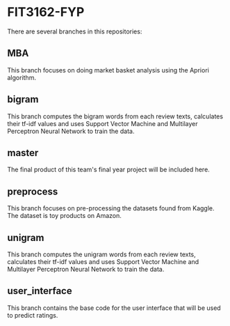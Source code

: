 # FIT3162-FYP

There are several branches in this repositories:

## MBA

This branch focuses on doing market basket analysis using the Apriori algorithm.

## bigram

This branch computes the bigram words from each review texts, calculates their tf-idf values and uses Support Vector Machine and 
Multilayer Perceptron Neural Network to train the data. 

## master

The final product of this team's final year project will be included here.

## preprocess

This branch focuses on pre-processing the datasets found from Kaggle. The dataset is toy products on Amazon.

## unigram

This branch computes the unigram words from each review texts, calculates their tf-idf values and uses Support Vector Machine and
Multilayer Perceptron Neural Network to train the data.

## user_interface

This branch contains the base code for the user interface that will be used to predict ratings.

